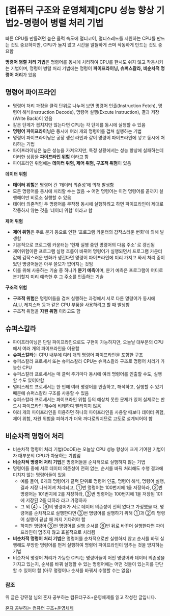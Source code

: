 # [컴퓨터 구조와 운영체제]CPU 성능 향상 기법2-명령어 병렬 처리 기법

빠른 CPU를 만들려면 높은 클럭 속도에 멀티코어, 멀티스레드를 지원하는 CPU를 만드는 것도 중요하지만, CPU가 놀지 않고 시간을 알뜰하게 쓰며 작동하게 만드는 것도 중요함

**명령어 병렬 처리 기법**은 명령어를 동시에 처리하여 CPU를 한시도 쉬지 않고 작동시키는 기법이며, 명령어 병렬 처리 기법에는 명령어 **파이프라이닝, 슈퍼스칼라, 비순차적 명령어 처리**가 있음

## 명령어 파이프라인

- 명령어 처리 과정을 클럭 단위로 나누어 보면 명령어 인출(Instruction Fetch), 명령어 해석(Instruction Decode), 명령어 실행(Excute Instruction), 결과 저장(Write Back)이 있음
- 같은 단계가 겹치지만 않는다면 CPU는 각 단계를 동시에 실행할 수 있음
- **명령어 파이프라이닝**은 동시에 여러 개의 명령어를 겹쳐 실행하는 기법
- 명령어 파이프라이닝은 공장 생산 라인과 같이 명령어 파이프라인에 넣고 동시에 처리하는 기법
- 파이프라이닝은 높은 성능을 가져오지만, 특정 상황에서는 성능 향상에 실패하는데 이러한  상황을 **파이프라인 위험** 이라고 함
- 파이프라인 위험에는 **데이터 위험, 제어 위험, 구조적 위험**이 있음

**데이터 위험**

- **데이터 위험**은 명령어 간 ‘데이터 의존성’에 의해 발생함
- 모든 명령어를 동시에 처리할 수는 없음 → 어떤 명령어는 이전 명령어를 끝까지 실행해야만 비로소 실행할 수 있음
- 데이터 의존적인 두 명령어를 무작정 동시에 실행하려고 하면 파이프라인이 제대로 작동하지 않는 것을 ‘데이터 위험’ 이라고 함

**제어 위험**

- **제어 위험**은 주로 분기 등으로 인한 ‘프로그램 카운터의 갑작스러운 변화’에 의해 발생함
- 기본적으로 프로그램 카운터는 ‘현재 실행 중인 명령어의 다음 주소’ 로 갱신됨
- 제어위험이란 프로그램 실행 흐름이 바뀌어 명령어가 실행되면서 프로그램 카운터 값에 갑작스러운 변화가 생긴다면 명령어 파이프라인에 미리 가지고 와서 처리 중이었던 명령어들은 아무 쓸모가 없어지는 것임
- 이를 위해 사용하는 기술 중 하나가 **분기 예측**이며, 분기 예측은 프로그램이 어디로 분기할지 미리 예측한 후 그 주소를 인출하는 기술

**구조적 위험**

- **구조적 위험**은 명령어들을 겹쳐 실행하는 과정에서 서로 다른 명령어가 동시에 ALU, 레지스터 등과 같은 CPU 부품을 사용하려고 할 때 발생함
- 구조적 위험을 **자원 위험** 이라고도 함

## 슈퍼스칼라

- 파이프라이닝은 단일 파이프라인으로도 구현이 가능하지만, 오늘날 대부분의 CPU에서 여러 개의 파이프라인을 이용함
- **슈퍼스칼라**는 CPU 내부에 여러 개의 명령어 파이프라인을 포함한 구조
- 슈퍼스칼라 프로세서 또는 슈퍼스칼라 CPU는 슈퍼스칼라 구조로 명령어 처리가 가능한 CPU
- 슈퍼스칼라 프로세서는 매 클럭 주기마다 동시에 여러 명령어를 인출할 수도, 실행할 수도 있어야함
- 멀티스레드 프로세서는 한 번에 여러 명령어를 인출하고, 해석하고, 실행할 수 있기 때문에 슈퍼스칼라 구조를 사용할 수 있음
- 슈퍼스칼라 프로세서는 파이프라인 위험 등의 예상치 못한 문제가 있어 실제로는 반드시 파이프라인 개수에 비례하여 빨라지지 않음
- 여러 개의 파이프라인을 이용하면 하나의 파이프라인을 사용할 때보다 데이터 위험, 제어 위험, 자원 위험을 피하기가 더욱 까다로워지므로 고도로 설계되어야 함

## 비순차적 명령어 처리

- 비순차적 명령어 처리 기법(OoOE)는 오늘날 CPU 성능 향상에 크게 기여한 기법이자 대부분의 CPU가 차용하는 기법임
- **비순차적 명령어 처리 기법**은 명령어들을 순차적으로 실행하지 않는 기법
- 명령어들 중에 서로 데이터 의존성이 전혀 없는, 순서를 바꿔 처리해도 수행 결과에 미치지 않는 명령어들이 있음
    - 예를 들어, 6개의 명령어가 클럭 단위로 명령어 인출, 명령어 해석, 명령어 실행, 결과 저장 나뉘어져 처리되고, ①번 명령어는 100번지에 1을 저장하라, ②번 명령어는 101번지에 2를 저장하라, ③번 명령어는 100번지에 1을 저장된 101에 저장된 2를 더하라 라고 가정하자
    - 그 외 ④ ~ ⑥의 명령어가 서로 데이터 의존성이 전혀 없다고 가정했을 때, 명령어를 순차적으로 실행한다면 ③번 명령어를 실행하기 위해 ①과 ②의 명령어 실행이 끝날 때 까지 기다려야 함
    - 하지만 명령어 ③번 명령어를 실행 순서를 ⑥번 뒤로 바꾸어 실행한다면 파이프라인이 멈추지 않고 효율적으로 처리됨
- **비순차적 명령어 처리 기법**은 명령어를 순차적으로만 실행하지 않고 순서를 바꿔 실행해도 무방한 명령어를 먼저 실행하여 명령어 파이프라인이 멈추는 것을 방지하는 기법
- 비순차적 명령어 처리가 가능한 CPU는 명령어들이 어떤 명령어와 데이터 의존성을 가지고 있는지, 순서를 바꿔 실행할 수 있는 명령어에는 어떤 것들이 있는지를 판단할 수 있어야 함 (아무 명령어나 순서를 바꿔서 수행할 수는 없음)

### 참조

위 글은 강민철 님의 혼자 공부하는 컴퓨터구조+운영체제를 읽고 작성한 글입니다. 

[혼자 공부하는 컴퓨터 구조+운영체제](https://search.shopping.naver.com/book/catalog/33824626625)